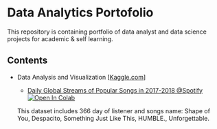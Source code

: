 # Data Analytics Portofolio
This repository is containing portfolio of data analyst and data science projects for academic &amp; self learning.

## Contents
- Data Analysis and Visualization [[Kaggle.com](https://www.kaggle.com/)]
  * [Daily Global Streams of Popular Songs in 2017-2018 @Spotify](https://github.com/aryapashaa/data-analytics-portfolio/blob/main/Daily_Global_Streams_of_Popular_Songs_in_2017_2018_Spotify.ipynb)
  [![Open In Colab](https://colab.research.google.com/assets/colab-badge.svg)](https://colab.research.google.com/github/aryapashaa/data-analytics-portofolio/blob/main/Daily_Global_Streams_of_Popular_Songs_in_2017_2018_Spotify.ipynb)

  This dataset includes 366 day of listener and songs name: Shape of You,	Despacito,	Something Just Like This,	HUMBLE., Unforgettable.
